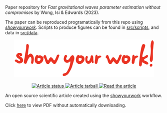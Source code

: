 Paper repository for _Fast gravitational waves parameter estimation without compromises_ by Wong, Isi & Edwards (2023).

The paper can be reproduced programatically from this repo using [_showyourwork_](http://show-your.work). Scripts to produce figures can be found in [src/scripts](src/scripts), and data in [src/data](src/data).

<p align="center">
<a href="https://github.com/showyourwork/showyourwork">
<img width = "450" src="https://raw.githubusercontent.com/showyourwork/.github/main/images/showyourwork.png" alt="showyourwork"/>
</a>
<br>
<br>
<a href="https://github.com/kazewong/TurboPE/actions/workflows/build.yml">
<img src="https://github.com/kazewong/TurboPE/actions/workflows/build.yml/badge.svg?branch=main" alt="Article status"/>
</a>
<a href="https://github.com/kazewong/TurboPE/raw/main-pdf/arxiv.tar.gz">
<img src="https://img.shields.io/badge/article-tarball-blue.svg?style=flat" alt="Article tarball"/>
</a>
<a href="https://github.com/kazewong/TurboPE/raw/main-pdf/ms.pdf">
<img src="https://img.shields.io/badge/article-pdf-blue.svg?style=flat" alt="Read the article"/>
</a>
</p>

An open source scientific article created using the [showyourwork](https://github.com/showyourwork/showyourwork) workflow.

Click [here](https://github.com/kazewong/TurboPE/blob/main-pdf/ms.pdf) to view PDF without automatically downloading.
